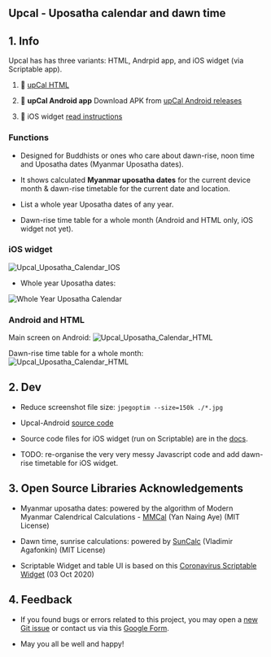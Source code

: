 Upcal - Uposatha calendar and dawn time
----------------------------------------------


## 1. Info

Upcal has has three variants: HTML, Andrpid app, and iOS widget (via Scriptable app).

1. 🌅 [upCal HTML](https://vpnry.github.io/upcal/upcal_demo.html)

2. 🌅 **upCal Android app** Download APK from [upCal Android releases](https://github.com/vpnry/upcal-android/releases)

3. 🌅 iOS widget [read instructions](https://vpnry.github.io/upcal/#1-install-scriptable)


### Functions

+ Designed for Buddhists or ones who care about dawn-rise, noon time and Uposatha dates (Myanmar Uposatha dates).

+ It shows calculated **Myanmar uposatha dates** for the current device month & dawn-rise timetable for the current date and location.

+ List a whole year Uposatha dates of any year.

+ Dawn-rise time table for a whole month (Android and HTML only, iOS widget not yet).

### iOS widget

![Upcal_Uposatha_Calendar_IOS](docs/img_Upcal_Uposatha_Calendar_IOS.jpeg)

+ Whole year Uposatha dates:

![Whole Year Uposatha Calendar](docs/img_Upcal_Whole_Year_Uposatha_Calendar_IOS.jpeg)

### Android and HTML 

Main screen on Android:
![Upcal_Uposatha_Calendar_HTML](docs/upcal_html_main.jpg)

Dawn-rise time table for a whole month:
![Upcal_Uposatha_Calendar_HTML](docs/upcal_html_dawn_rise.jpg)


## 2. Dev
+ Reduce screenshot file size: `jpegoptim --size=150k ./*.jpg`

+ Upcal-Android [source code](https://vpnry.github.io/upcal-android)

+ Source code files for iOS widget (run on Scriptable) are in the [docs](https://github.com/vpnry/upcal/tree/main/docs).

+ TODO: re-organise the very very messy Javascript code and add dawn-rise timetable for iOS widget.


## 3. Open Source Libraries Acknowledgements 

+ Myanmar uposatha dates: powered by the algorithm of Modern Myanmar Calendrical Calculations - [MMCal](https://github.com/yan9a/mmcal) (Yan Naing Aye)  (MIT License)

+ Dawn time, sunrise calculations:  powered by [SunCalc](https://github.com/mourner/suncalc) (Vladimir Agafonkin) (MIT License)

+ Scriptable Widget and table UI is based on this [Coronavirus Scriptable Widget](https://gist.github.com/planecore/e7b4c1e5db2dd28b1a023860e831355e) (03 Oct 2020)
  

## 4. Feedback

+ If you found bugs or errors related to this project, you may open a [new Git issue](https://github.com/vpnry/upcal/issues/new/choose) or contact us via this [Google Form](https://docs.google.com/forms/d/e/1FAIpQLSe9zXQVbkIynNwZAYlpc-C5QVCfYJ08pclcy8kuDtTgVk40YQ/viewform?usp=sf_link).


+ May you all be well and happy! 
